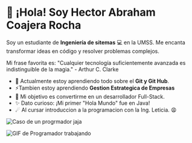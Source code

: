 # 👋 ¡Hola! Soy Hector Abraham Coajera Rocha

Soy un estudiante de **Ingeniería de sitemas** 💻 en la UMSS. Me encanta transformar ideas en código y resolver problemas complejos.

Mi frase favorita es: "Cualquier tecnología suficientemente avanzada es indistinguible de la magia." - Arthur C. Clarke

*   🌱 Actualmente estoy aprendiendo todo sobre el **Git y Git Hub**.
*   ⚡Tambien estoy aprendiendo **Gestion Estrategica de Empresas**
*   🔭 Mi objetivo es convertirme en un desarrollador Full-Stack.
*   ✨ Dato curioso: ¡Mi primer "Hola Mundo" fue en Java!
*   ☄ Al cursar introduccion a la programacion con la Ing. Leticia. 😩

![Caso de un progrmador jaja]([https://media.giphy.com/media/d3mlE7uhX8KFgEmY/giphy.gif](https://media3.giphy.com/media/v1.Y2lkPTc5MGI3NjExcDRqdTY2MXZyaDJuY2owNXg4MWUwdHVqMHF3MnF3NnY0Y2dxaDZmbCZlcD12MV9naWZzX3NlYXJjaCZjdD1n/78XCFBGOlS6keY1Bil/200w.webp))

![GIF de Programador trabajando](https://media3.giphy.com/media/v1.Y2lkPTc5MGI3NjExcDRqdTY2MXZyaDJuY2owNXg4MWUwdHVqMHF3MnF3NnY0Y2dxaDZmbCZlcD12MV9naWZzX3NlYXJjaCZjdD1n/78XCFBGOlS6keY1Bil/200w.webp)
